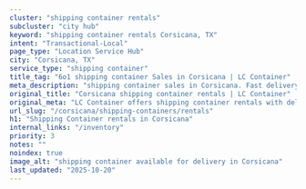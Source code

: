 ```yaml
---
cluster: "shipping container rentals"
subcluster: "city hub"
keyword: "shipping container rentals Corsicana, TX"
intent: "Transactional-Local"
page_type: "Location Service Hub"
city: "Corsicana, TX"
service_type: "shipping container"
title_tag: "6o1 shipping container Sales in Corsicana | LC Container"
meta_description: "shipping container sales in Corsicana. Fast delivery, competitive pricing. Serving shipping containers area. Quote ID: 7UT. Call (214) 524-4168 for your free quote today."
original_title: "Corsicana shipping container rentals | LC Container"
original_meta: "LC Container offers shipping container rentals with delivery in Corsicana, TX. Local. Fast quotes. Since 2003."
url_slug: "/corsicana/shipping-containers/rentals"
h1: "Shipping Container rentals in Corsicana"
internal_links: "/inventory"
priority: 3
notes: ""
noindex: true
image_alt: "shipping container available for delivery in Corsicana"
last_updated: "2025-10-20"
---
```


<!-- TODO: Add unique city/inventory copy, images, and internal links here. -->
